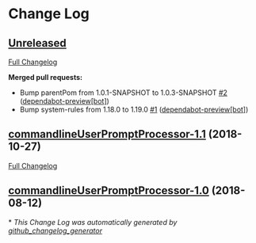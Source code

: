# Change Log

## [Unreleased](https://github.com/vatbub/commandlineUserPromptProcessor/tree/HEAD)

[Full Changelog](https://github.com/vatbub/commandlineUserPromptProcessor/compare/commandlineUserPromptProcessor-1.1...HEAD)

**Merged pull requests:**

- Bump parentPom from 1.0.1-SNAPSHOT to 1.0.3-SNAPSHOT [\#2](https://github.com/vatbub/commandlineUserPromptProcessor/pull/2) ([dependabot-preview[bot]](https://github.com/apps/dependabot-preview))
- Bump system-rules from 1.18.0 to 1.19.0 [\#1](https://github.com/vatbub/commandlineUserPromptProcessor/pull/1) ([dependabot-preview[bot]](https://github.com/apps/dependabot-preview))

## [commandlineUserPromptProcessor-1.1](https://github.com/vatbub/commandlineUserPromptProcessor/tree/commandlineUserPromptProcessor-1.1) (2018-10-27)
[Full Changelog](https://github.com/vatbub/commandlineUserPromptProcessor/compare/commandlineUserPromptProcessor-1.0...commandlineUserPromptProcessor-1.1)

## [commandlineUserPromptProcessor-1.0](https://github.com/vatbub/commandlineUserPromptProcessor/tree/commandlineUserPromptProcessor-1.0) (2018-08-12)


\* *This Change Log was automatically generated by [github_changelog_generator](https://github.com/skywinder/Github-Changelog-Generator)*